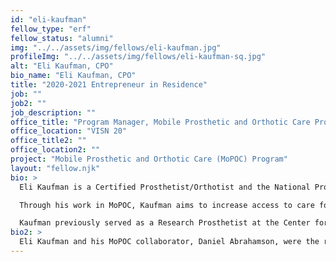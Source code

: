 ```yaml
---
id: "eli-kaufman"
fellow_type: "erf"
fellow_status: "alumni"
img: "../../assets/img/fellows/eli-kaufman.jpg"
profileImg: "../../assets/img/fellows/eli-kaufman-sq.jpg"
alt: "Eli Kaufman, CPO"
bio_name: "Eli Kaufman, CPO"
title: "2020-2021 Entrepreneur in Residence"
job: ""
job2: ""
job_description: ""
office_title: "Program Manager, Mobile Prosthetic and Orthotic Care Program"
office_location: "VISN 20"
office_title2: ""
office_location2: ""
project: "Mobile Prosthetic and Orthotic Care (MoPOC) Program"
layout: "fellow.njk"
bio: >
  Eli Kaufman is a Certified Prosthetist/Orthotist and the National Program Manager for Mobile Prosthetic and Orthotic Care (MoPOC), an Enterprise-Wide Initiative through the VHA Office of Rural Health in partnership with Rehabilitation and Prosthetic Services.  

  Through his work in MoPOC, Kaufman aims to increase access to care for Veterans with artificial limb and complex bracing needs by reducing or eliminating the patient burden of travel.  

  Kaufman previously served as a Research Prosthetist at the Center for Limb Loss & MoBility (CLiMB) at VA Puget Sound Health Care System in Seattle, WA. Kaufman collaborates to research and develop emerging technologies and clinical practices to enhance mobility for individuals with limb differences and neuromusculoskeletal impairments.
bio2: >
  Eli Kaufman and his MoPOC collaborator, Daniel Abrahamson, were the recipients of the 2022 Dr. Robert L. Jesse Award for Excellence in Innovation.
---
```

